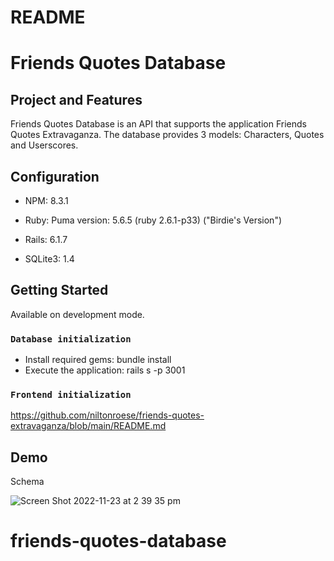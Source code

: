 # README

# Friends Quotes Database

## Project and Features

Friends Quotes Database is an API that supports the application Friends Quotes Extravaganza. 
The database provides 3 models: Characters, Quotes and Userscores.

## Configuration

* NPM:
8.3.1

* Ruby:
Puma version: 5.6.5 (ruby 2.6.1-p33) ("Birdie's Version")

* Rails:
6.1.7

* SQLite3:
1.4

## Getting Started

Available on development mode.

### `Database initialization`

- Install required gems: 
    bundle install
- Execute the application:
    rails s -p 3001

### `Frontend initialization`

https://github.com/niltonroese/friends-quotes-extravaganza/blob/main/README.md

## Demo

Schema

![Screen Shot 2022-11-23 at 2 39 35 pm](https://user-images.githubusercontent.com/98724149/203470864-12b2b4fd-4ca2-492a-99dc-cc22cbcf9ff7.png)

# friends-quotes-database
